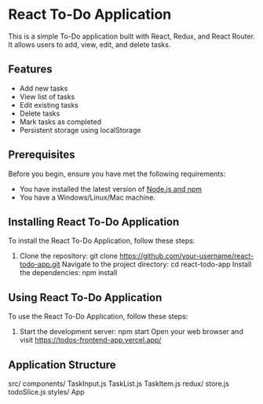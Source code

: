 # React To-Do Application

This is a simple To-Do application built with React, Redux, and React Router. It allows users to add, view, edit, and delete tasks.

## Features

- Add new tasks
- View list of tasks
- Edit existing tasks
- Delete tasks
- Mark tasks as completed
- Persistent storage using localStorage

## Prerequisites

Before you begin, ensure you have met the following requirements:

- You have installed the latest version of [Node.js and npm](https://nodejs.org/en/download/)
- You have a Windows/Linux/Mac machine.

## Installing React To-Do Application

To install the React To-Do Application, follow these steps:

1. Clone the repository:
git clone https://github.com/your-username/react-todo-app.git
 Navigate to the project directory:
cd react-todo-app
 Install the dependencies:
npm install

## Using React To-Do Application

To use the React To-Do Application, follow these steps:

1. Start the development server:
npm start
 Open your web browser and visit https://todos-frontend-app.vercel.app/

## Application Structure
src/
components/
TaskInput.js
TaskList.js
TaskItem.js
redux/
store.js
todoSlice.js
styles/
App
